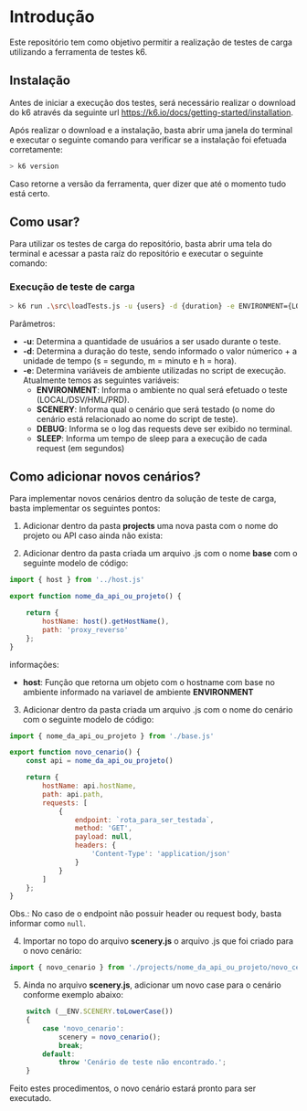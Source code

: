 # Introdução

Este repositório tem como objetivo permitir a realização de testes de carga utilizando a ferramenta de testes k6.

## Instalação

Antes de iniciar a execução dos testes, será necessário realizar o download do k6 através da seguinte url https://k6.io/docs/getting-started/installation.

Após realizar o download e a instalação, basta abrir uma janela do terminal e executar o seguinte comando para verificar se a instalação foi efetuada corretamente:

```bash
> k6 version
```
Caso retorne a versão da ferramenta, quer dizer que até o momento tudo está certo.

## Como usar?

Para utilizar os testes de carga do repositório, basta abrir uma tela do terminal e acessar a pasta raíz do repositório e executar o seguinte comando:

### Execução de teste de carga

```bash
> k6 run .\src\loadTests.js -u {users} -d {duration} -e ENVIRONMENT={LOCAL/DSV/HML/PRD} -e SCENERY={scenery_name} -e DEBUG={true/false} -e SLEEP={interval}
```

Parâmetros:

* **-u**: Determina a quantidade de usuários a ser usado durante o teste.
* **-d**: Determina a duração do teste, sendo informado o valor númerico + a unidade de tempo (s = segundo, m = minuto e h = hora).
* **-e**: Determina variáveis de ambiente utilizadas no script de execução. Atualmente temos as seguintes variáveis:
    * **ENVIRONMENT**: Informa o ambiente no qual será efetuado o teste (LOCAL/DSV/HML/PRD).
    * **SCENERY**: Informa qual o cenário que será testado (o nome do cenário está relacionado ao nome do script de teste).
    * **DEBUG**: Informa se o log das requests deve ser exibido no terminal.
    * **SLEEP**: Informa um tempo de sleep para a execução de cada request (em segundos)

## Como adicionar novos cenários?

Para implementar novos cenários dentro da solução de teste de carga, basta implementar os seguintes pontos:

1. Adicionar dentro da pasta **projects** uma nova pasta com o nome do projeto ou API caso ainda não exista:

2. Adicionar dentro da pasta criada um arquivo .js com o nome **base** com o seguinte modelo de código:

```javascript
import { host } from '../host.js'

export function nome_da_api_ou_projeto() {

    return {
        hostName: host().getHostName(),
        path: 'proxy_reverso'
    };
}
```
informações:
* **host**: Função que retorna um objeto com o hostname com base no ambiente informado na variavel de ambiente **ENVIRONMENT**


3. Adicionar dentro da pasta criada um arquivo .js com o nome do cenário com o seguinte modelo de código:

```javascript
import { nome_da_api_ou_projeto } from './base.js'

export function novo_cenario() {
    const api = nome_da_api_ou_projeto()

    return {
        hostName: api.hostName,
        path: api.path,
        requests: [
            {
                endpoint: `rota_para_ser_testada`,
                method: 'GET',
                payload: null,
                headers: {
                    'Content-Type': 'application/json'
                }   
            }
        ]
    };
}
```
Obs.: No caso de o endpoint não possuir header ou request body, basta informar como `null`.

4. Importar no topo do arquivo **scenery.js** o arquivo .js que foi criado para o novo cenário:

```javascript
import { novo_cenario } from './projects/nome_da_api_ou_projeto/novo_cenario.js';
```

5. Ainda no arquivo **scenery.js**, adicionar um novo case para o cenário conforme exemplo abaixo:

```javascript
    switch (__ENV.SCENERY.toLowerCase())
    {
        case 'novo_cenario':
            scenery = novo_cenario();
            break;
        default:
            throw 'Cenário de teste não encontrado.';
    }
```

Feito estes procedimentos, o novo cenário estará pronto para ser executado.